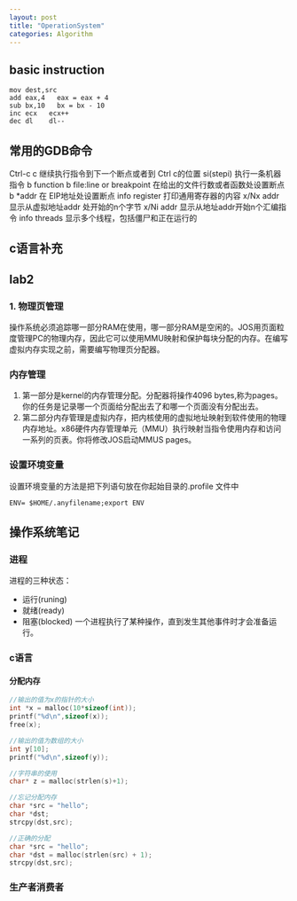 ```yaml
---
layout: post
title: "OperationSystem"
categories: Algorithm
---
```

## basic instruction
```assemble
mov dest,src
add eax,4   eax = eax + 4
sub bx,10   bx = bx - 10
inc ecx   ecx++
dec dl    dl--

```

## 常用的GDB命令
Ctrl-c
c 继续执行指令到下一个断点或者到 Ctrl c的位置
si(stepi) 执行一条机器指令
b function b file:line or breakpoint
在给出的文件行数或者函数处设置断点
b *addr
在 EIP地址处设置断点
info register
打印通用寄存器的内容
x/Nx addr
显示从虚拟地址addr 处开始的n个字节
x/Ni addr
显示从地址addr开始n个汇编指令
info threads
显示多个线程，包括僵尸和正在运行的
## c语言补充







## lab2 
### 1. 物理页管理
操作系统必须追踪哪一部分RAM在使用，哪一部分RAM是空闲的。JOS用页面粒度管理PC的物理内存，因此它可以使用MMU映射和保护每块分配的内存。在编写虚拟内存实现之前，需要编写物理页分配器。
### 内存管理
1. 第一部分是kernel的内存管理分配。分配器将操作4096 bytes,称为pages。你的任务是记录哪一个页面给分配出去了和哪一个页面没有分配出去。
2. 第二部分内存管理是虚拟内存，把内核使用的虚拟地址映射到软件使用的物理内存地址。x86硬件内存管理单元（MMU）执行映射当指令使用内存和访问一系列的页表。你将修改JOS启动MMUS pages。

### 设置环境变量
设置环境变量的方法是把下列语句放在你起始目录的.profile 文件中
```
ENV= $HOME/.anyfilename;export ENV
```

## 操作系统笔记
### 进程 
进程的三种状态：
* 运行(runing)
* 就绪(ready)
* 阻塞(blocked) 一个进程执行了某种操作，直到发生其他事件时才会准备运行。

### c语言
#### 分配内存
```c
//输出的值为x的指针的大小
int *x = malloc(10*sizeof(int));
printf("%d\n",sizeof(x));
free(x);

//输出的值为数组的大小
int y[10];
printf("%d\n",sizeof(y));

//字符串的使用
char* z = malloc(strlen(s)+1);

//忘记分配内存
char *src = "hello";
char *dst;
strcpy(dst,src);

//正确的分配
char *src = "hello";
char *dst = malloc(strlen(src) + 1);
strcpy(dst,src);


```
### 生产者消费者





    















